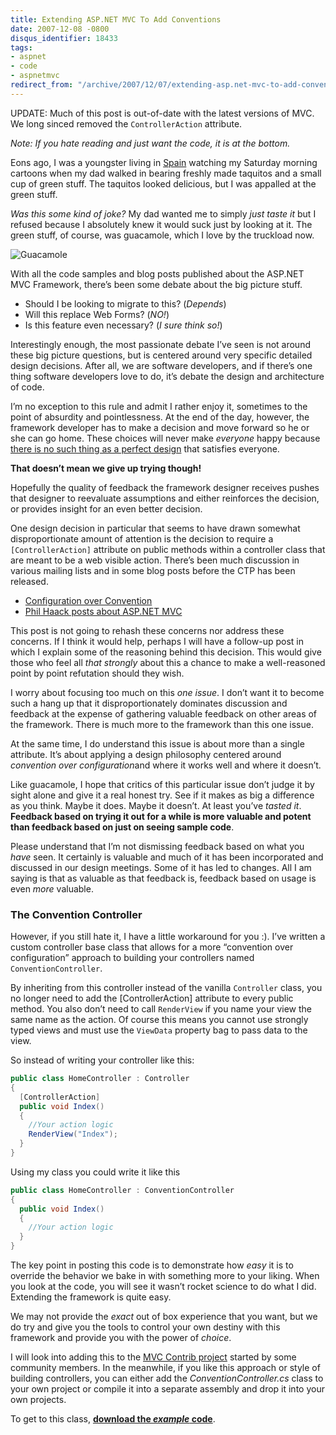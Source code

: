 ```yaml
---
title: Extending ASP.NET MVC To Add Conventions
date: 2007-12-08 -0800
disqus_identifier: 18433
tags:
- aspnet
- code
- aspnetmvc
redirect_from: "/archive/2007/12/07/extending-asp.net-mvc-to-add-conventions.aspx/"
---
```


UPDATE: Much of this post is out-of-date with the latest versions of
MVC. We long sinced removed the `ControllerAction` attribute.

*Note: If you hate reading and just want the code, it is at the bottom.*

Eons ago, I was a youngster living in
[Spain](https://haacked.com/archive/2005/11/29/highlights-from-spain.aspx "Highlights from Spain")
watching my Saturday morning cartoons when my dad walked in bearing
freshly made taquitos and a small cup of green stuff. The taquitos
looked delicious, but I was appalled at the green stuff.

*Was this some kind of joke?* My dad wanted me to simply *just taste it*
but I refused because I absolutely knew it would suck just by looking at
it. The green stuff, of course, was guacamole, which I love by the
truckload now.

![Guacamole](https://haacked.com/images/haacked_com/WindowsLiveWriter/235087d3d642_11FF7/Guacamole_3.jpg)

With all the code samples and blog posts published about the ASP.NET MVC
Framework, there’s been some debate about the big picture stuff.

-   Should I be looking to migrate to this? (*Depends*)
-   Will this replace Web Forms? (*NO!*)
-   Is this feature even necessary? (*I sure think so!*)

Interestingly enough, the most passionate debate I’ve seen is not around
these big picture questions, but is centered around very specific
detailed design decisions. After all, we are software developers, and if
there’s one thing software developers love to do, it’s debate the design
and architecture of code.

I’m no exception to this rule and admit I rather enjoy it, sometimes to
the point of absurdity and pointlessness. At the end of the day,
however, the framework developer has to make a decision and move forward
so he or she can go home. These choices will never make *everyone* happy
because [there is no such thing as a perfect
design](https://haacked.com/archive/2005/05/31/ThereIsNoPerfectDesign.aspx "There is no perfect design")
that satisfies everyone.

**That doesn’t mean we give up trying though!**

Hopefully the quality of feedback the framework designer receives pushes
that designer to reevaluate assumptions and either reinforces the
decision, or provides insight for an even better decision.

One design decision in particular that seems to have drawn somewhat
disproportionate amount of attention is the decision to require a
`[ControllerAction]` attribute on public methods within a controller
class that are meant to be a web visible action. There’s been much
discussion in various mailing lists and in some blog posts before the
CTP has been released.

-   [Configuration over
    Convention](http://www.ayende.com/Blog/archive/2007/12/08/Configuration-over-Convention.aspx "Configuration over Convention")
-   [Phil Haack posts about ASP.NET
    MVC](http://www.lostechies.com/blogs/sean_chambers/archive/2007/12/08/phil-haack-posts-about-asp-net-mvc.aspx "A criticism of the controller action attribute")

This post is not going to rehash these concerns nor address these
concerns. If I think it would help, perhaps I will have a follow-up post
in which I explain some of the reasoning behind this decision. This
would give those who feel all *that strongly* about this a chance to
make a well-reasoned point by point refutation should they wish.

I worry about focusing too much on this *one issue*. I don’t want it to
become such a hang up that it disproportionately dominates discussion
and feedback at the expense of gathering valuable feedback on other
areas of the framework. There is much more to the framework than this
one issue.

At the same time, I do understand this issue is about more than a single
attribute. It’s about applying a design philosophy centered around
*convention over configuration*and where it works well and where it
doesn’t.

Like guacamole, I hope that critics of this particular issue don’t judge
it by sight alone and give it a real honest try. See if it makes as big
a difference as you think. Maybe it does. Maybe it doesn’t. At least
you’ve *tasted it*. **Feedback based on trying it out for a while is
more valuable and potent than feedback based on just on seeing sample
code**.

Please understand that I’m not dismissing feedback based on what you
*have* seen. It certainly is valuable and much of it has been
incorporated and discussed in our design meetings. Some of it has led to
changes. All I am saying is that as valuable as that feedback is,
feedback based on usage is even *more* valuable.

### The Convention Controller

However, if you still hate it, I have a little workaround for you :).
I’ve written a custom controller base class that allows for a more
“convention over configuration” approach to building your controllers
named `ConventionController`.

By inheriting from this controller instead of the vanilla `Controller`
class, you no longer need to add the [ControllerAction] attribute to
every public method. You also don’t need to call `RenderView` if you
name your view the same name as the action. Of course this means you
cannot use strongly typed views and must use the `ViewData` property bag
to pass data to the view.

So instead of writing your controller like this:

```csharp
public class HomeController : Controller
{
  [ControllerAction]
  public void Index()
  {
    //Your action logic
    RenderView("Index");
  }
}
```

Using my class you could write it like this

```csharp
public class HomeController : ConventionController
{
  public void Index()
  {
    //Your action logic
  }
}
```

The key point in posting this code is to demonstrate how *easy* it is to
override the behavior we bake in with something more to your liking.
When you look at the code, you will see it wasn’t rocket science to do
what I did. Extending the framework is quite easy.

We may not provide the *exact* out of box experience that you want, but
we do try and give you the tools to control your own destiny with this
framework and provide you with the power of *choice*.

I will look into adding this to the [MVC Contrib
project](http://www.codeplex.com/MVCContrib "MVC Contrib") started by
some community members. In the meanwhile, if you like this approach or
style of building controllers, you can either add the
*ConventionController.cs* class to your own project or compile it into a
separate assembly and drop it into your own projects.

To get to this class, [**download the *example*
code**](https://haacked.com/code/ConventionControllerDemo.zip "ConventionController Demo").

